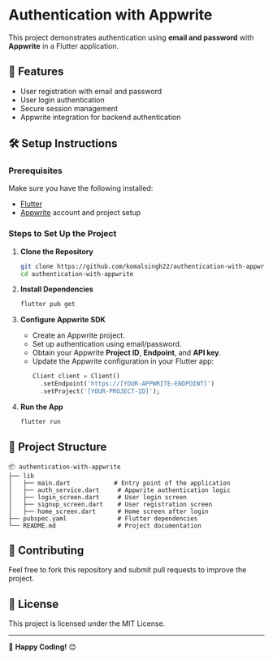 # Authentication with Appwrite

This project demonstrates authentication using **email and password** with **Appwrite** in a Flutter application.

## 🚀 Features
- User registration with email and password
- User login authentication
- Secure session management
- Appwrite integration for backend authentication

## 🛠️ Setup Instructions

### Prerequisites
Make sure you have the following installed:
- [Flutter](https://flutter.dev/docs/get-started/install)
- [Appwrite](https://appwrite.io/) account and project setup

### Steps to Set Up the Project

1. **Clone the Repository**
   ```sh
   git clone https://github.com/komalsingh22/authentication-with-appwrite.git
   cd authentication-with-appwrite
   ```

2. **Install Dependencies**
   ```sh
   flutter pub get
   ```

3. **Configure Appwrite SDK**
   - Create an Appwrite project.
   - Set up authentication using email/password.
   - Obtain your Appwrite **Project ID**, **Endpoint**, and **API key**.
   - Update the Appwrite configuration in your Flutter app:
     ```dart
     Client client = Client()
       .setEndpoint('https://[YOUR-APPWRITE-ENDPOINT]')
       .setProject('[YOUR-PROJECT-ID]');
     ```

4. **Run the App**
   ```sh
   flutter run
   ```

## 📂 Project Structure
```
📦 authentication-with-appwrite
├── lib
│   ├── main.dart            # Entry point of the application
│   ├── auth_service.dart     # Appwrite authentication logic
│   ├── login_screen.dart     # User login screen
│   ├── signup_screen.dart    # User registration screen
│   ├── home_screen.dart      # Home screen after login
├── pubspec.yaml              # Flutter dependencies
└── README.md                 # Project documentation
```

## 🤝 Contributing
Feel free to fork this repository and submit pull requests to improve the project.

## 📜 License
This project is licensed under the MIT License.

---

🚀 **Happy Coding!** 😊

